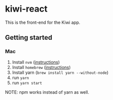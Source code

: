 # kiwi-react

This is the front-end for the Kiwi app.
## Getting started
### Mac
1. Install `nvm` ([instructions](https://www.codementor.io/mercurial/how-to-install-node-js-on-macos-sierra-mphz41ekk))
2. Install `homebrew` ([instructions](https://brew.sh/))
3. Install yarn (`brew install yarn --without-node`)
4. run `yarn`
5. run `yarn start`

NOTE: npm works instead of yarn as well.
